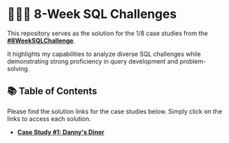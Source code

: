 # 👨🏽‍💻 8-Week SQL Challenges 

This repository serves as the solution for the 1/8 case studies from the **[#8WeekSQLChallenge](https://8weeksqlchallenge.com)**. 

It highlights my capabilities to analyze diverse SQL challenges while demonstrating strong proficiency in query development and problem-solving.


## 📚 Table of Contents

Please find the solution links for the case studies below. Simply click on the links to access each solution.
- **[Case Study #1: Danny's Diner]([#-case-study-1-dannys-diner](https://github.com/Jawsee97/8-week-SQL-Challenge/blob/main/Case%20Study%20%231%20-%20Danny's%20Diner/README.md))**
